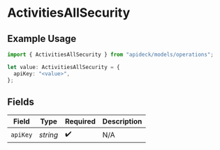 # ActivitiesAllSecurity

## Example Usage

```typescript
import { ActivitiesAllSecurity } from "apideck/models/operations";

let value: ActivitiesAllSecurity = {
  apiKey: "<value>",
};
```

## Fields

| Field              | Type               | Required           | Description        |
| ------------------ | ------------------ | ------------------ | ------------------ |
| `apiKey`           | *string*           | :heavy_check_mark: | N/A                |